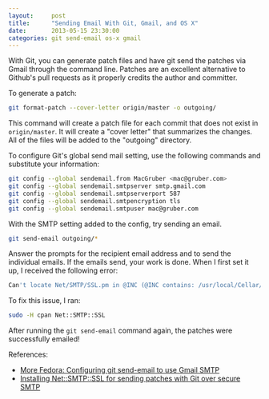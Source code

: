 ```yaml
---
layout:     post
title:      "Sending Email With Git, Gmail, and OS X"
date:       2013-05-15 23:30:00
categories: git send-email os-x gmail
---
```


With Git, you can generate patch files and have git send the patches via Gmail through the command line. Patches are an excellent alternative to Github's pull requests as it properly credits the author and committer.

To generate a patch:

```bash
git format-patch --cover-letter origin/master -o outgoing/
```

This command will create a patch file for each commit that does not exist in `origin/master`. It will create a "cover letter" that summarizes the changes. All of the files will be added to the "outgoing" directory.

To configure Git's global send mail setting, use the following commands and substitute your information:

```bash
git config --global sendemail.from MacGruber <mac@gruber.com>
git config --global sendemail.smtpserver smtp.gmail.com
git config --global sendemail.smtpserverport 587
git config --global sendemail.smtpencryption tls
git config --global sendemail.smtpuser mac@gruber.com
```

With the SMTP setting added to the config, try sending an email.

```bash
git send-email outgoing/*
```

Answer the prompts for the recipient email address and to send the individual emails. If the emails send, your work is done. When I first set it up, I received the following error:

```bash
Can't locate Net/SMTP/SSL.pm in @INC (@INC contains: /usr/local/Cellar/git/1.8.2.1/lib /Library/Perl/5.12/darwin-thread-multi-2level /Library/Perl/5.12 /Network/Library/Perl/5.12/darwin-thread-multi-2level /Network/Library/Perl/5.12 /Library/Perl/Updates/5.12.4 /System/Library/Perl/5.12/darwin-thread-multi-2level /System/Library/Perl/5.12 /System/Library/Perl/Extras/5.12/darwin-thread-multi-2level /System/Library/Perl/Extras/5.12 .) at /usr/local/Cellar/git/1.8.2.1/libexec/git-core/git-send-email line 1165.
```

To fix this issue, I ran:

```bash
sudo -H cpan Net::SMTP::SSL
```

After running the `git send-email` command again, the patches were successfully emailed!

References:

* [More Fedora: Configuring git send-email to use Gmail SMTP](http://morefedora.blogspot.com/2009/02/configuring-git-send-email-to-use-gmail.html)
* [Installing Net::SMTP::SSL for sending patches with Git over secure SMTP](http://kbase.wincent.com/old/knowledge-base/Installing_Net::SMTP::SSL_for_sending_patches_with_Git_over_secure_SMTP.html)
